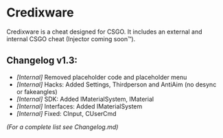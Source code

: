 # Credixware

Credixware is a cheat designed for CSGO. It includes an external and internal CSGO cheat (Injector coming soon™).

## Changelog v1.3:
- _[Internal]_ Removed placeholder code and placeholder menu
- _[Internal]_ Hacks: Added Settings, Thirdperson and AntiAim (no desync or fakeangles)
- _[Internal]_ SDK: Added IMaterialSystem, IMaterial
- _[Internal]_ Interfaces: Added IMaterialSystem
- _[Internal]_ Fixed: CInput, CUserCmd

_(For a complete list see Changelog.md)_